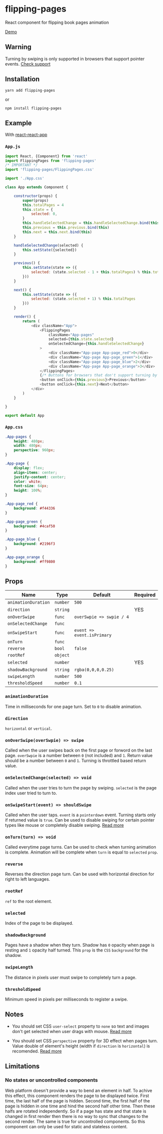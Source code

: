 # flipping-pages

React component for flipping book pages animation

[Demo](https://namannehra.github.io/flipping-pages/)

## Warning

Turning by swiping is only supported in browsers that support pointer events.
[Check support](https://caniuse.com/#feat=pointer)

## Installation

```
yarn add flipping-pages
```

or

```
npm install flipping-pages
```

## Example

With [react-react-app](https://github.com/facebook/create-react-app)

### `App.js`

```javascript
import React, {Component} from 'react'
import FlippingPages from 'flipping-pages'
/* IMPORTANT */
import 'flipping-pages/FlippingPages.css'

import './App.css'

class App extends Component {

    constructor(props) {
        super(props)
        this.totalPages = 4
        this.state = {
            selected: 0,
        }
        this.handleSelectedChange = this.handleSelectedChange.bind(this)
        this.previous = this.previous.bind(this)
        this.next = this.next.bind(this)
    }

    handleSelectedChange(selected) {
        this.setState({selected})
    }

    previous() {
        this.setState(state => ({
            selected: (state.selected - 1 + this.totalPages) % this.totalPages
        }))
    }

    next() {
        this.setState(state => ({
            selected: (state.selected + 1) % this.totalPages
        }))
    }

    render() {
        return (
            <div className="App">
                <FlippingPages
                    className="App-pages"
                    selected={this.state.selected}
                    onSelectedChange={this.handleSelectedChange}
                >
                    <div className="App-page App-page_red">0</div>
                    <div className="App-page App-page_green">1</div>
                    <div className="App-page App-page_blue">2</div>
                    <div className="App-page App-page_orange">3</div>
                </FlippingPages>
                {/* Buttons for browsers that don't support turning by swiping */}
                <button onClick={this.previous}>Previous</button>
                <button onClick={this.next}>Next</button>
            </div>
        )
    }

}

export default App
```

### `App.css`

```css
.App-pages {
    height: 480px;
    width: 480px;
    perspective: 960px;
}

.App-page {
    display: flex;
    align-items: center;
    justify-content: center;
    color: white;
    font-size: 64px;
    height: 100%;
}

.App-page_red {
    background: #f44336
}

.App-page_green {
    background: #4caf50
}

.App-page_blue {
    background: #2196f3
}

.App-page_orange {
    background: #ff9800
}
```

## Props

| Name                | Type     | Default                    | Required |
|---------------------|----------|----------------------------|----------|
| `animationDuration` | `number` | `500`                      |          |
| `direction`         | `string` |                            | YES      |
| `onOverSwipe`       | `func`   | `overSwpie => swpie / 4`   |          |
| `onSelectedChange`  | `func`   |                            |          |
| `onSwipeStart`      | `func`   | `event => event.isPrimary` |          |
| `onTurn`            | `func`   |                            |          |
| `reverse`           | `bool`   | `false`                    |          |
| `rootRef`           | `object` |                            |          |
| `selected`          | `number` |                            | YES      |
| `shadowBackground`  | `string` | `rgba(0,0,0,0.25)`         |          |
| `swipeLength`       | `number` | `500`                      |          |
| `thresholdSpeed`    | `number` | `0.1`                      |          |

### `animationDuration`
Time in milliseconds for one page turn. Set to `0` to disable animation.

### `direction`
`horizontal` or `vertical`.

### `onOverSwipe(overSwpie) => swipe`
Called when the user swipes back on the first page or forword on the last page.
`overSwpie` is a number between `0` (not included) and `1`. Return value should
be a number between `0` and `1`. Turning is throttled based return value.

### `onSelectedChange(selected) => void`
Called when the user tries to turn the page by swiping. `selected` is the page
index user tried to turn to.

### `onSwipeStart(event) => shouldSwipe`
Called when the user taps. `event` is a `pointerdown` event. Turning starts only
if returned value is `true`. Can be used to disable swiping for certain pointer
types like mouse or completely disable swiping.
[Read more](https://developer.mozilla.org/en-US/docs/Web/API/PointerEvent)

### `onTurn(turn) => void`
Called everytime page turns. Can be used to check when turning animation is
complete. Animation will be complete when `turn` is equal to `selected` `prop`.

### `reverse`
Reverses the direction page turn. Can be used with horizontal direction for
right to left languages.

### `rootRef`
`ref` to the root element.

### `selected`
Index of the page to be displayed.

### `shadowBackground`
Pages have a shadow when they turn. Shadow has `0` opacity when page is resting
and `1` opacity half turned. This `prop` is the `CSS` `background` for the
shadow.

### `swipeLength`
The distance in pixels user must swipe to completely turn a page.

### `thresholdSpeed`
Minimum speed in pixels per milliseconds to register a swipe.

## Notes

* You should set CSS `user-select` property to `none` so text and images don't
  get selected when user drags with mouse.
  [Read more](https://developer.mozilla.org/en-US/docs/Web/CSS/user-select)

* You should set CSS `perspective` property for 3D effect when pages turn. Value
  double of element's height (width if `direction` is `horizontal`) is
  recomended.
  [Read more](https://developer.mozilla.org/en-US/docs/Web/CSS/perspective)

## Limitations

### No states or uncontrolled components
Web platform doesn't provide a way to bend an element in half. To achive this
effect, this component renders the page to be displayed twice. First time, the
last half of the page is hidden. Second time, the first half of the page is
hidden in one time and hind the second half other time. Then these halfs are
rotated independently. So if a page has state and that state is changed in first
render then there is no way to sync that changes to the second render. The same
is true for uncontrolled components. So this component can only be used for
static and stateless content.